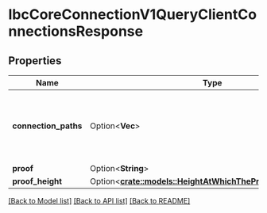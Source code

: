 # IbcCoreConnectionV1QueryClientConnectionsResponse

## Properties

Name | Type | Description | Notes
------------ | ------------- | ------------- | -------------
**connection_paths** | Option<**Vec<String>**> | slice of all the connection paths associated with a client. | [optional]
**proof** | Option<**String**> |  | [optional]
**proof_height** | Option<[**crate::models::HeightAtWhichTheProofWasGenerated**](height_at_which_the_proof_was_generated.md)> |  | [optional]

[[Back to Model list]](../README.md#documentation-for-models) [[Back to API list]](../README.md#documentation-for-api-endpoints) [[Back to README]](../README.md)


